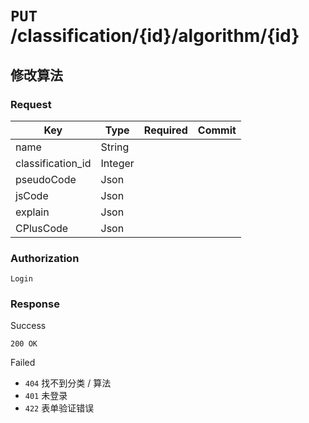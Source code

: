 # `PUT` /classification/{id}/algorithm/{id}

## 修改算法

### Request

| Key | Type | Required | Commit |
| --- | --- | --- | --- |
| name | String | | |
| classification_id | Integer | | |
| pseudoCode | Json | | |
| jsCode | Json | | |
| explain | Json | | |
| CPlusCode | Json | | |

### Authorization

`Login`

### Response

Success

`200 OK`

Failed

- `404` 找不到分类 / 算法
- `401` 未登录
- `422` 表单验证错误
